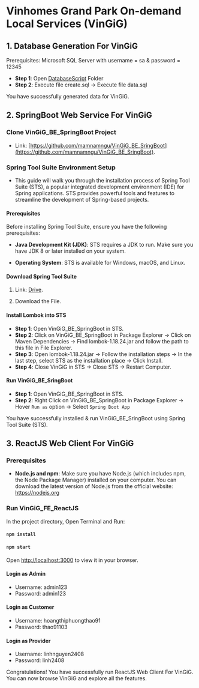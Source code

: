 # Vinhomes Grand Park On-demand Local Services (VinGiG)

## 1. Database Generation For VinGiG

Prerequisites: Microsoft SQL Server with username = sa & password = 12345

- **Step 1**: Open [DatabaseScript](https://github.com/huynbgithub/Vinhomes-Service-Booking-Website/tree/master/DatabaseScript) Folder
- **Step 2**: Execute file create.sql -> Execute file data.sql

You have successfully generated data for VinGiG.

## 2. SpringBoot Web Service For VinGiG

### Clone VinGiG_BE_SpringBoot Project

- Link: [https://github.com/mamnamngu/VinGiG_BE_SringBoot](https://github.com/mamnamngu/VinGiG_BE_SringBoot).

### Spring Tool Suite Environment Setup

- This guide will walk you through the installation process of Spring Tool Suite (STS), a popular integrated development environment (IDE) for Spring applications. STS provides powerful tools and features to streamline the development of Spring-based projects.

#### Prerequisites

Before installing Spring Tool Suite, ensure you have the following prerequisites:

- **Java Development Kit (JDK)**: STS requires a JDK to run. Make sure you have JDK 8 or later installed on your system.

- **Operating System**: STS is available for Windows, macOS, and Linux.

#### Download Spring Tool Suite

1. Link: [Drive](https://drive.google.com/file/d/1TDU6szx6U1nIWF6t-SVlUs_cMbqwWijP/view?usp=drive_link).

2. Download the File.

#### Install Lombok into STS

- **Step 1**: Open VinGiG_BE_SpringBoot in STS.
- **Step 2**: Click on VinGiG_BE_SpringBoot in Package Explorer -> Click on Maven Dependencies -> Find lombok-1.18.24.jar and follow the path to this file in File Explorer.
- **Step 3**: Open lombok-1.18.24.jar -> Follow the installation steps -> In the last step, select STS as the installation place -> Click Install. 
- **Step 4**: Close VinGiG in STS -> Close STS -> Restart Computer.

#### Run VinGiG_BE_SringBoot

- **Step 1**: Open VinGiG_BE_SpringBoot in STS.
- **Step 2**: Right Click on VinGiG_BE_SpringBoot in Package Explorer -> Hover `Run as` option -> Select `Spring Boot App`

You have successfully installed & run VinGiG_BE_SringBoot using Spring Tool Suite (STS).

## 3. ReactJS Web Client For VinGiG

### Prerequisites

- **Node.js and npm**: Make sure you have Node.js (which includes npm, the Node Package Manager) installed on your computer. You can download the latest version of Node.js from the official website: https://nodejs.org

### Run VinGiG_FE_ReactJS

In the project directory, Open Terminal and Run:

#### `npm install`

#### `npm start`

Open [http://localhost:3000](http://localhost:3000) to view it in your browser.

#### Login as Admin
- Username: admin123
- Password: admin123

#### Login as Customer
- Username: hoangthiphuongthao91
- Password: thao91103

#### Login as Provider
- Username: linhnguyen2408
- Password: linh2408

Congratulations! You have successfully run ReactJS Web Client For VinGiG. You can now browse VinGiG and explore all the features. 
